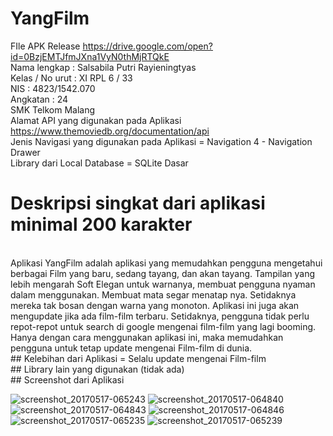 # YangFilm
 FIle APK Release https://drive.google.com/open?id=0BzjEMTJfmJXna1VyN0thMjRTQkE
<br>
Nama lengkap : Salsabila Putri Rayieningtyas
<br>
Kelas / No urut : XI RPL 6 / 33
<br>
NIS : 4823/1542.070
<br>
Angkatan : 24
<br>
SMK Telkom Malang
<br>
Alamat API yang digunakan pada Aplikasi
<br>
https://www.themoviedb.org/documentation/api
<br>
Jenis Navigasi yang digunakan pada Aplikasi = Navigation 4 - Navigation Drawer
<br>
Library dari Local Database = SQLite Dasar
<br>
# Deskripsi singkat dari aplikasi minimal 200 karakter
<br>
Aplikasi YangFilm adalah aplikasi yang memudahkan pengguna mengetahui berbagai Film yang baru, sedang tayang, dan akan tayang. Tampilan yang lebih mengarah Soft Elegan untuk warnanya, membuat pengguna nyaman dalam menggunakan. Membuat mata segar menatap nya. Setidaknya mereka tak bosan dengan warna yang monoton. Aplikasi ini juga akan mengupdate jika ada film-film terbaru. Setidaknya, pengguna tidak perlu repot-repot untuk search di google mengenai film-film yang lagi booming. Hanya dengan cara menggunakan aplikasi ini, maka memudahkan pengguna untuk tetap update mengenai Film-film di dunia.
<br>
## Kelebihan dari Aplikasi = Selalu update mengenai Film-film
<br>
## Library lain yang digunakan (tidak ada)
<br>
## Screenshot dari Aplikasi

![screenshot_20170517-065243](https://cloud.githubusercontent.com/assets/22113976/26133071/d2619b0c-3ace-11e7-9028-334c7c0af508.png)
![screenshot_20170517-064840](https://cloud.githubusercontent.com/assets/22113976/26133072/d2622b44-3ace-11e7-870b-7deebeac7dd8.png)
![screenshot_20170517-064843](https://cloud.githubusercontent.com/assets/22113976/26133075/d27f677c-3ace-11e7-944e-17357fafbb8f.png)
![screenshot_20170517-064846](https://cloud.githubusercontent.com/assets/22113976/26133076/d2812364-3ace-11e7-9586-a72f9aaf4760.png)
![screenshot_20170517-065235](https://cloud.githubusercontent.com/assets/22113976/26133074/d27d1396-3ace-11e7-92b6-3249501407d8.png)
![screenshot_20170517-065239](https://cloud.githubusercontent.com/assets/22113976/26133073/d27b61d6-3ace-11e7-9fcf-87bf7c91fdd8.png)
